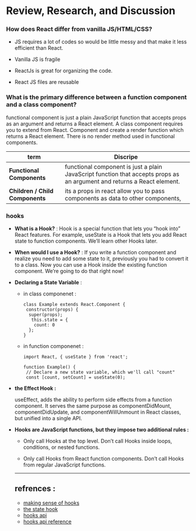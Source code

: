 # Review, Research, and Discussion

### How does React differ from vanilla JS/HTML/CSS?


- JS requires a lot of codes so would be little messy and that make it less efficient than React.

-  Vanilla JS is fragile

- ReactJs is great for organizing the code.

-  React JS files are reusable


### What is the primary difference between a function component and a class component?

functional component is just a plain JavaScript function that accepts props as an argument and returns a React element. A class component requires you to extend from React. Component and create a render function which returns a React element. There is no render method used in functional components.


term   |   Discripe
-| -
**Functional Components** |  functional component is just a plain JavaScript function that accepts props as an argument and returns a React element.
**Children / Child Components** |  its a props in react allow you to pass components as data to other components,

### hooks 

 * **What is a Hook?** : Hook is a special function that lets you “hook into” React features. For example, useState is a Hook that lets you add React state to function components. We’ll learn other Hooks later.

 * **When would I use a Hook?** : If you write a function component and realize you need to add some state to it, previously you had to convert it to a class. Now you can use a Hook inside the existing function component. We’re going to do that right now!

 * **Declaring a State Variable** :

   * in class componenet :

         class Example extends React.Component {
          constructor(props) {
           super(props);
            this.state = {
             count: 0
           };
         }

    * in function componenet : 

          import React, { useState } from 'react';

          function Example() {
           // Declare a new state variable, which we'll call "count"
           const [count, setCount] = useState(0); 

* **the  Effect Hook :**

   useEffect, adds the ability to perform side effects from a function component. It serves the same purpose as componentDidMount, componentDidUpdate, and componentWillUnmount in React classes, but unified into a single API.

* **Hooks are JavaScript functions, but they impose two additional rules :** 

   * Only call Hooks at the top level. Don’t call Hooks inside loops, conditions, or nested functions.

   * Only call Hooks from React function components. Don’t call Hooks from regular JavaScript functions.

   ---
    ## refrences : 

     * [making sense of hooks](https://medium.com/@dan_abramov/making-sense-of-react-hooks-fdbde8803889)
     * [the state hook](https://reactjs.org/docs/hooks-state.html)
     * [hooks api](https://reactjs.org/docs/hooks-overview.html)
     * [hooks api reference](https://reactjs.org/docs/hooks-reference.html)